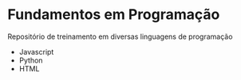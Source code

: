 # Fundamentos em Programação
Repositório de treinamento em diversas linguagens de programação
- Javascript
- Python
- HTML
